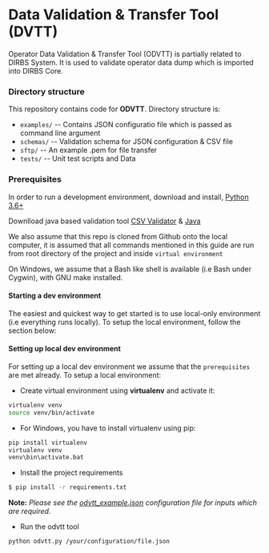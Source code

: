 # Data Validation & Transfer Tool (DVTT)
Operator Data Validation & Transfer Tool (ODVTT) is partially related to DIRBS System. It is used to validate operator 
data dump which is imported into DIRBS Core.

### Directory structure

This repository contains code for **ODVTT**. Directory structure is:

* ``examples/`` -- Contains JSON configuratio file which is passed as command line argument
* ``schemas/`` -- Validation schema for JSON configuration & CSV file
* ``sftp/`` -- An example .pem for file transfer
* ``tests/`` -- Unit test scripts and Data

### Prerequisites
In order to run a development environment, download and install, [Python 3.6+](https://www.python.org/downloads/)

Downlload java based validation tool [CSV Validator](https://github.com/digital-preservation/csv-validator/tree/master/csv-validator-cmd)
& [Java](https://www.java.com/en/download/) 

We also assume that this repo is cloned from Github onto the local computer, it is assumed that 
all commands mentioned in this guide are run from root directory of the project and inside
```virtual environment```

On Windows, we assume that a Bash like shell is available (i.e Bash under Cygwin), with GNU make installed.

#### Starting a dev environment
The easiest and quickest way to get started is to use local-only environment (i.e everything runs locally). To setup 
the local environment, follow the section below:

#### Setting up local dev environment
For setting up a local dev environment we assume that the ```prerequisites``` are met already. To setup a local 
environment:
* Create virtual environment using **virtualenv** and activate it:
```bash
virtualenv venv
source venv/bin/activate
```
*   For Windows, you have to install virtualenv using pip:
```bash
pip install virtualenv
virtualenv venv
venv\bin\activate.bat
```

* Install the project requirements
```bash
$ pip install -r requirements.txt
```

**Note:** _Please see the [odvtt_example.json](examples/odvtt_example.json) configuration file for inputs which are required._

* Run the odvtt tool
```bash
python odvtt.py /your/configuration/file.json
```
